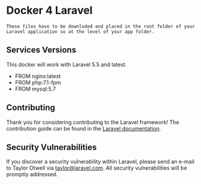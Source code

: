 # Docker 4 Laravel

```
These files have to be downloded and placed in the root folder of your Laravel application so at the level of your app folder.
```


## Services Versions

This docker will work with Laravel 5.5 and latest.

- FROM nginx:latest
- FROM php:7.1-fpm
- FROM mysql:5.7

## Contributing

Thank you for considering contributing to the Laravel framework! The contribution guide can be found in the [Laravel documentation](https://laravel.com/docs/contributions).

## Security Vulnerabilities

If you discover a security vulnerability within Laravel, please send an e-mail to Taylor Otwell via [taylor@laravel.com](mailto:taylor@laravel.com). All security vulnerabilities will be promptly addressed.

